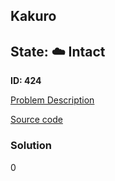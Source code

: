 ## Kakuro

## State: :cloud: **Intact**

**ID: 424**

[Problem Description](https://projecteuler.net/problem=424)

[Source code](main.cpp)

### Solution
0